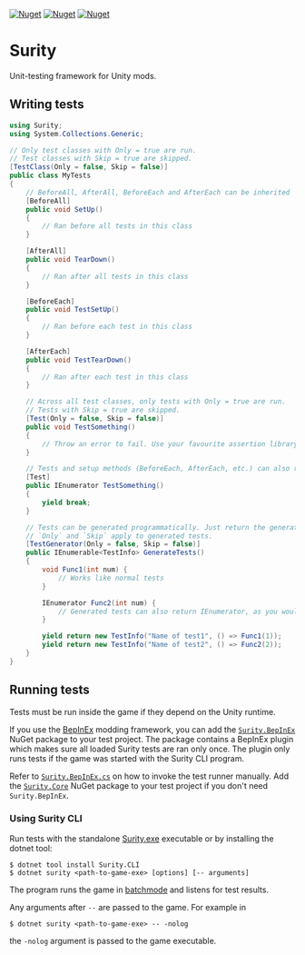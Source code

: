 [![Nuget](https://img.shields.io/nuget/v/Surity.Core?label=Surity.Core)](https://www.nuget.org/packages/Surity.Core)
[![Nuget](https://img.shields.io/nuget/v/Surity.CLI?label=Surity.CLI)](https://www.nuget.org/packages/Surity.CLI)
[![Nuget](https://img.shields.io/nuget/v/Surity.BepInEx?label=Surity.BepInEx)](https://www.nuget.org/packages/Surity.BepInEx)

# Surity

Unit-testing framework for Unity mods.

## Writing tests

```csharp
using Surity;
using System.Collections.Generic;

// Only test classes with Only = true are run.
// Test classes with Skip = true are skipped.
[TestClass(Only = false, Skip = false)]
public class MyTests
{
	// BeforeAll, AfterAll, BeforeEach and AfterEach can be inherited
	[BeforeAll]
	public void SetUp()
	{
		// Ran before all tests in this class
	}

	[AfterAll]
	public void TearDown()
	{
		// Ran after all tests in this class
	}

	[BeforeEach]
	public void TestSetUp()
	{
		// Ran before each test in this class
	}

	[AfterEach]
	public void TestTearDown()
	{
		// Ran after each test in this class
	}

	// Across all test classes, only tests with Only = true are run.
	// Tests with Skip = true are skipped.
	[Test(Only = false, Skip = false)]
	public void TestSomething()
	{
		// Throw an error to fail. Use your favourite assertion library
	}

	// Tests and setup methods (BeforeEach, AfterEach, etc.) can also return IEnumerator
	[Test]
	public IEnumerator TestSomething()
	{
		yield break;
	}

	// Tests can be generated programmatically. Just return the generated tests.
	// `Only` and `Skip` apply to generated tests.
	[TestGenerator(Only = false, Skip = false)]
	public IEnumerable<TestInfo> GenerateTests()
	{
		void Func1(int num) {
			// Works like normal tests
		}

		IEnumerator Func2(int num) {
			// Generated tests can also return IEnumerator, as you would expect
		}

		yield return new TestInfo("Name of test1", () => Func1(1));
		yield return new TestInfo("Name of test2", () => Func2(2));
	}
}
```

## Running tests

Tests must be run inside the game if they depend on the Unity runtime.

If you use the [BepInEx](https://github.com/BepInEx/BepInEx) modding framework, you can add the [`Surity.BepInEx`](https://www.nuget.org/packages/Surity.BepInEx) NuGet package to your test project. The package contains a BepInEx plugin which makes sure all loaded Surity tests are ran only once. The plugin only runs tests if the game was started with the Surity CLI program.

Refer to [`Surity.BepInEx.cs`](Surity.BepInEx/Surity.BepInEx.cs) on how to invoke the test runner manually. Add the [`Surity.Core`](https://www.nuget.org/packages/Surity.Core) NuGet package to your test project if you don't need `Surity.BepInEx`.

### Using Surity CLI

Run tests with the standalone [Surity.exe](https://github.com/olavim/Surity/releases/latest) executable or by installing the dotnet tool:

```
$ dotnet tool install Surity.CLI
$ dotnet surity <path-to-game-exe> [options] [-- arguments]
```

The program runs the game in [batchmode](https://docs.unity3d.com/Manual/PlayerCommandLineArguments.html) and listens for test results.

Any arguments after `--` are passed to the game. For example in

```
$ dotnet surity <path-to-game-exe> -- -nolog
```

the `-nolog` argument is passed to the game executable.